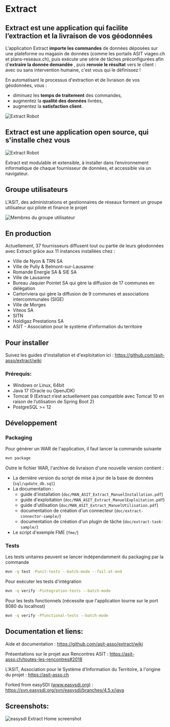 Extract
======

## Extract est une application qui facilite l’extraction et la livraison de vos géodonnées

L'application Extract **importe les commandes** de données déposées sur une plateforme ou magasin de données (comme les portails ASIT viageo.ch et plans-reseaux.ch), puis exécute une série de tâches préconfigurées afin d'**extraire la donnée demandée** , puis **renvoie le résultat** vers le client : avec ou sans intervention humaine, c'est vous qui le définissez !

En automatisant le processus d'extraction et de livraison de vos géodonnées, vous :

* diminuez les **temps de traitement** des commandes,
* augmentez la **qualité des données** livrées,
* augmentez la **satisfaction client**. 

![Extract Robot](https://raw.githubusercontent.com/wiki/asit-asso/extract/images/extract_robot.png)

## Extract est une application open source, qui s'installe chez vous 

![Extract Robot](https://raw.githubusercontent.com/wiki/asit-asso/extract/images/shema_global_transparent2.png)

Extract est modulable et extensible, à installer dans l’environnement informatique de chaque fournisseur de données, et accessible via un navigateur.

## Groupe utilisateurs

L'ASIT, des administrations et gestionnaires de réseaux forment un groupe utilisateur qui pilote et finance le projet

![Membres du groupe utilisateur](https://raw.githubusercontent.com/wiki/asit-asso/extract/images/extract_sponsors.png)

## En production 

Actuellement, 37 fournisseurs diffusent tout ou partie de leurs géodonnées avec Extract grâce aux 11 instances installées chez :

* Ville de Nyon & TRN SA
* Ville de Pully & Belmont-sur-Lausanne
* Romande Energie SA & SIE SA
* Ville de Lausanne
* Bureau Jaquier Pointet SA qui gère la diffusion de 17 communes en délégation
* Cartoriviera qui gère la diffusion de 9 communes et associations intercommunales (SIGE)
* Ville de Morges
* Viteos SA
* SITN
* Holdigaz Prestations SA
* ASIT - Association pour le système d'information du territoire

## Pour installer

Suivez les guides d'installation et d'exploitation ici : https://github.com/asit-asso/extract/wiki

### Prérequis:
* Windows or Linux, 64bit
* Java 17 (Oracle ou OpenJDK)
* Tomcat 9 (Extract n’est actuellement pas compatible avec Tomcat 10 en raison de l’utilisation de Spring Boot 2)
* PostgreSQL >= 12

## Développement

### Packaging

Pour générer un WAR de l'application, il faut lancer la commande suivante
```bash
mvn package
```

Outre le fichier WAR, l'archive de livraison d'une nouvelle version contient :

* La dernière version du script de mise à jour de la base de données (`sql/update_db.sql`)
* La documentation : 
  * guide d'installation (`doc/MAN_ASIT_Extract_ManuelInstallation.pdf`)
  * guide d'exploitation (`doc/MAN_ASIT_Extract_ManuelExploitation.pdf`) 
  * guide d'utilisation (`doc/MAN_ASIT_Extract_ManuelUtilisation.pdf`)
  * documentation de création d'un connecteur (`doc/extract-connector-sample/`)
  * documentation de création d'un plugin de tâche (`doc/extract-task-sample/`)
* Le script d'exemple FME (`fme/`)

### Tests

Les tests unitaires peuvent se lancer indépendamment du packaging par la commande
```bash
mvn -q test -Punit-tests --batch-mode --fail-at-end
```

Pour exécuter les tests d'intégration
```bash
mvn -q verify -Pintegration-tests --batch-mode
```

Pour les tests fonctionnels (nécessite que l'application tourne sur le port 8080 du localhost)
```bash
mvn -q verify -Pfunctional-tests --batch-mode
```

## Documentation et liens:

Aide et documentation : https://github.com/asit-asso/extract/wiki

Présentations sur le projet aux Rencontres ASIT : https://asit-asso.ch/toutes-les-rencontres#2018

L'ASIT, Association pour le Système d'Information du Territoire, à l'origine du projet : https://asit-asso.ch

Forked from easySDI (www.easysdi.org) : https://svn.easysdi.org/svn/easysdi/branches/4.5.x/java

## Screenshots:

![easysdi Extract Home screenshot](https://raw.githubusercontent.com/wiki/asit-asso/extract/images/screenshots/extract_home_logo2_2x.png)
